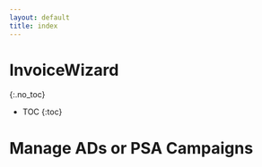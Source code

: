 ```yaml
---
layout: default
title: index
---
```


# InvoiceWizard
{:.no_toc}

* TOC
{:toc}

#  Manage ADs or PSA Campaigns
